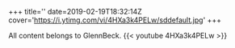 +++
title=''
date=2019-02-19T18:32:14Z
cover='https://i.ytimg.com/vi/4HXa3k4PELw/sddefault.jpg'
+++

All content belongs to GlennBeck.
{{< youtube 4HXa3k4PELw >}}
